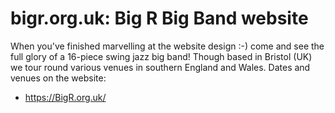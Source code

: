 # bigr.org.uk: Big R Big Band website
When you've finished marvelling at the website design :-) come and see the full glory of a 16-piece swing jazz big band!
Though based in Bristol (UK) we tour round various venues in southern England and Wales. Dates and venues on the website:
- https://BigR.org.uk/

